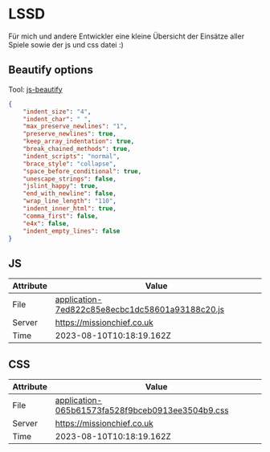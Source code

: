 # LSSD
Für mich und andere Entwickler eine kleine Übersicht der Einsätze aller Spiele sowie der js und css datei :)

<!-- automated -->
## Beautify options
Tool: [js-beautify](https://github.com/beautify-web/js-beautify)
```json
{
    "indent_size": "4",
    "indent_char": " ",
    "max_preserve_newlines": "1",
    "preserve_newlines": true,
    "keep_array_indentation": true,
    "break_chained_methods": true,
    "indent_scripts": "normal",
    "brace_style": "collapse",
    "space_before_conditional": true,
    "unescape_strings": false,
    "jslint_happy": true,
    "end_with_newline": false,
    "wrap_line_length": "110",
    "indent_inner_html": true,
    "comma_first": false,
    "e4x": false,
    "indent_empty_lines": false
}
```

## JS
| Attribute | Value |
| --------- | ----- |
| File      | [application-7ed822c85e8ecbc1dc58601a93188c20.js](https://missionchief.co.uk/assets/application-7ed822c85e8ecbc1dc58601a93188c20.js) |
| Server    | https://missionchief.co.uk |
| Time      | 2023-08-10T10:18:19.162Z |

## CSS
| Attribute | Value |
| --------- | ----- |
| File      | [application-065b61573fa528f9bceb0913ee3504b9.css](https://missionchief.co.uk/assets/application-065b61573fa528f9bceb0913ee3504b9.css) |
| Server    | https://missionchief.co.uk |
| Time      | 2023-08-10T10:18:19.162Z |
<!-- /automated -->
